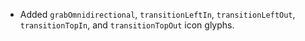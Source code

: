 - Added `grabOmnidirectional`, `transitionLeftIn`, `transitionLeftOut`, `transitionTopIn`, and `transitionTopOut` icon glyphs.